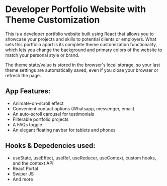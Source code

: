 # Developer Portfolio Website with Theme Customization

This is a developer portfolio website built using React that allows you to showcase your projects and skills to potential clients or employers. What sets this portfolio apart is its complete theme customization functionality, which lets you change the background and primary colors of the website to match your personal style or brand.

The theme state/value is stored in the browser's local storage, so your last theme settings are automatically saved, even if you close your browser or refresh the page. 

## App Features:
- Animate-on-scroll effect
- Convenient contact options (Whatsapp, messenger, email)
- An auto-scroll carousel for testimonials
- Filterable portfolio projects
- A FAQs toggle
- An elegant floating navbar for tablets and phones

## Hooks & Depedencies used:
- useState, useEffect, useRef, useReducer, useContext, custom hooks, and the context API
- React Portal
- Swiper JS
- And more

